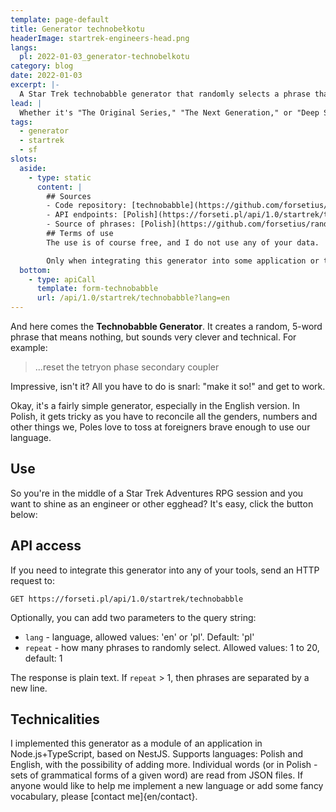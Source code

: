 ```yaml
---
template: page-default
title: Generator technobełkotu
headerImage: startrek-engineers-head.png
langs:
  pl: 2022-01-03_generator-technobelkotu
category: blog
date: 2022-01-03
excerpt: |-
  A Star Trek technobabble generator that randomly selects a phrase that could have come from the mouths of Scottie, O'Brien, or LaForge.
lead: |
  Whether it's "The Original Series," "The Next Generation," or "Deep Space 9," when watching "Star Trek," we regularly see a red alert, emotions running high, a ship/station facing doom... and then suddenly the Chief Engineer lifts his gleaming eyes and finds a solution! "We just have to..."
tags:
  - generator
  - startrek
  - sf
slots:
  aside:
    - type: static
      content: |
        ## Sources
        - Code repository: [technobabble](https://github.com/forsetius/randomgen)
        - API endpoints: [Polish](https://forseti.pl/api/1.0/startrek/technobabble?lang=pl), [English](https://forseti.pl/api/1.0/startrek/technobabble?lang=en)
        - Source of phrases: [Polish](https://github.com/forsetius/randomgen/blob/dev/dict/technobabble-pl.json), [English](https://github.com/forsetius/randomgen/blob/dev/dict/technobabble-en.json)
        ## Terms of use
        The use is of course free, and I do not use any of your data.

        Only when integrating this generator into some application or tool of yours do I ask for attribution and reporting it to me (in order to stroke my ego and boost my motivation for further work)
  bottom:
    - type: apiCall
      template: form-technobabble
      url: /api/1.0/startrek/technobabble?lang=en
---
```

And here comes the **Technobabble Generator**. It creates a random, 5-word phrase that means nothing, but sounds very clever and technical. For example:

> ...reset the tetryon phase secondary coupler

Impressive, isn't it? All you have to do is snarl: "make it so!" and get to work.

Okay, it's a fairly simple generator, especially in the English version. In Polish, it gets tricky as you have to reconcile all the genders, numbers and other things we, Poles love to toss at foreigners brave enough to use our language.

## Use

So you're in the middle of a Star Trek Adventures RPG session and you want to shine as an engineer or other egghead? It's easy, click the button below:

## API access

If you need to integrate this generator into any of your tools, send an HTTP request to:

```
GET https://forseti.pl/api/1.0/startrek/technobabble
```

Optionally, you can add two parameters to the query string:
- `lang` - language, allowed values: 'en' or 'pl'. Default: 'pl'
- `repeat` - how many phrases to randomly select. Allowed values: 1 to 20, default: 1

The response is plain text. If `repeat` > 1, then phrases are separated by a new line.

## Technicalities
I implemented this generator as a module of an application in Node.js+TypeScript, based on NestJS. Supports languages: Polish and English, with the possibility of adding more. Individual words (or in Polish - sets of grammatical forms of a given word) are read from JSON files. If anyone would like to help me implement a new language or add some fancy vocabulary, please [contact me]{en/contact}.
